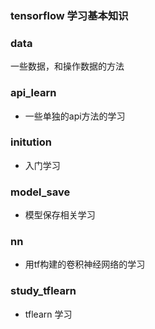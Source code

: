 ### tensorflow 学习基本知识### data一些数据，和操作数据的方法### api_learn* 一些单独的api方法的学习### initution* 入门学习### model_save* 模型保存相关学习### nn* 用tf构建的卷积神经网络的学习### study_tflearn* tflearn 学习